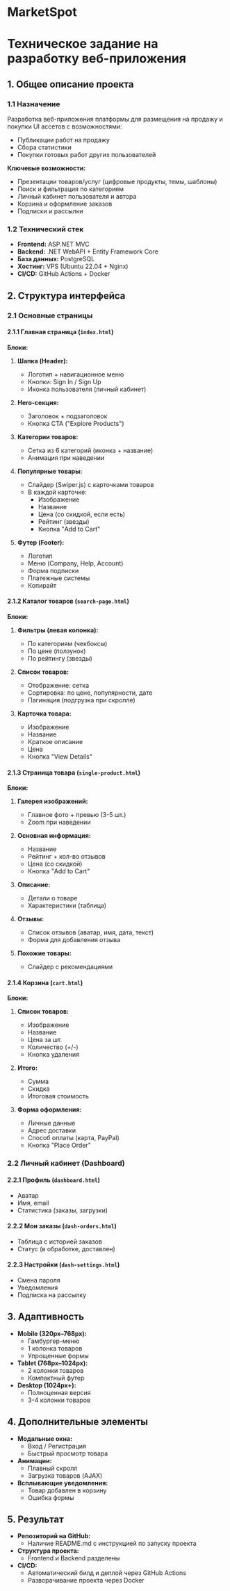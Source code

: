 # MarketSpot

# Техническое задание на разработку веб-приложения

## 1. Общее описание проекта

### 1.1 Назначение
Разработка веб-приложения платформы для размещения на продажу и покупки UI ассетов с возможностями:
- Публикации работ на продажу
- Сбора статистики
- Покупки готовых работ других пользователей

**Ключевые возможности:**
- Презентации товаров/услуг (цифровые продукты, темы, шаблоны)
- Поиск и фильтрация по категориям
- Личный кабинет пользователя и автора
- Корзина и оформление заказов
- Подписки и рассылки

### 1.2 Технический стек
- **Frontend:** ASP.NET MVC
- **Backend:** .NET WebAPI + Entity Framework Core
- **База данных:** PostgreSQL
- **Хостинг:** VPS (Ubuntu 22.04 + Nginx)
- **CI/CD:** GitHub Actions + Docker

## 2. Структура интерфейса

### 2.1 Основные страницы

#### 2.1.1 Главная страница (`index.html`)
**Блоки:**
1. **Шапка (Header):**
   - Логотип + навигационное меню
   - Кнопки: Sign In / Sign Up
   - Иконка пользователя (личный кабинет)

2. **Hero-секция:**
   - Заголовок + подзаголовок
   - Кнопка CTA ("Explore Products")

3. **Категории товаров:**
   - Сетка из 6 категорий (иконка + название)
   - Анимация при наведении

4. **Популярные товары:**
   - Слайдер (Swiper.js) с карточками товаров
   - В каждой карточке:
     - Изображение
     - Название
     - Цена (со скидкой, если есть)
     - Рейтинг (звезды)
     - Кнопка "Add to Cart"

5. **Футер (Footer):**
   - Логотип
   - Меню (Company, Help, Account)
   - Форма подписки
   - Платежные системы
   - Копирайт

#### 2.1.2 Каталог товаров (`search-page.html`)
**Блоки:**
1. **Фильтры (левая колонка):**
   - По категориям (чекбоксы)
   - По цене (ползунок)
   - По рейтингу (звезды)

2. **Список товаров:**
   - Отображение: сетка
   - Сортировка: по цене, популярности, дате
   - Пагинация (подгрузка при скролле)

3. **Карточка товара:**
   - Изображение
   - Название
   - Краткое описание
   - Цена
   - Кнопка "View Details"

#### 2.1.3 Страница товара (`single-product.html`)
**Блоки:**
1. **Галерея изображений:**
   - Главное фото + превью (3-5 шт.)
   - Zoom при наведении

2. **Основная информация:**
   - Название
   - Рейтинг + кол-во отзывов
   - Цена (со скидкой)
   - Кнопка "Add to Cart"

3. **Описание:**
   - Детали о товаре
   - Характеристики (таблица)

4. **Отзывы:**
   - Список отзывов (аватар, имя, дата, текст)
   - Форма для добавления отзыва

5. **Похожие товары:**
   - Слайдер с рекомендациями

#### 2.1.4 Корзина (`cart.html`)
**Блоки:**
1. **Список товаров:**
   - Изображение
   - Название
   - Цена за шт.
   - Количество (+/-)
   - Кнопка удаления

2. **Итого:**
   - Сумма
   - Скидка
   - Итоговая стоимость

3. **Форма оформления:**
   - Личные данные
   - Адрес доставки
   - Способ оплаты (карта, PayPal)
   - Кнопка "Place Order"

### 2.2 Личный кабинет (Dashboard)

#### 2.2.1 Профиль (`dashboard.html`)
- Аватар
- Имя, email
- Статистика (заказы, загрузки)

#### 2.2.2 Мои заказы (`dash-orders.html`)
- Таблица с историей заказов
- Статус (в обработке, доставлен)

#### 2.2.3 Настройки (`dash-settings.html`)
- Смена пароля
- Уведомления
- Подписка на рассылку

## 3. Адаптивность
- **Mobile (320px–768px):**
  - Гамбургер-меню
  - 1 колонка товаров
  - Упрощенные формы
- **Tablet (768px–1024px):**
  - 2 колонки товаров
  - Компактный футер
- **Desktop (1024px+):**
  - Полноценная версия
  - 3-4 колонки товаров

## 4. Дополнительные элементы
- **Модальные окна:**
  - Вход / Регистрация
  - Быстрый просмотр товара
- **Анимации:**
  - Плавный скролл
  - Загрузка товаров (AJAX)
- **Всплывающие уведомления:**
  - Товар добавлен в корзину
  - Ошибка формы

## 5. Результат
- **Репозиторий на GitHub:**
  - Наличие README.md с инструкцией по запуску проекта
- **Структура проекта:**
  - Frontend и Backend разделены
- **CI/CD:**
  - Автоматический билд и деплой через GitHub Actions
  - Разворачивание проекта через Docker
